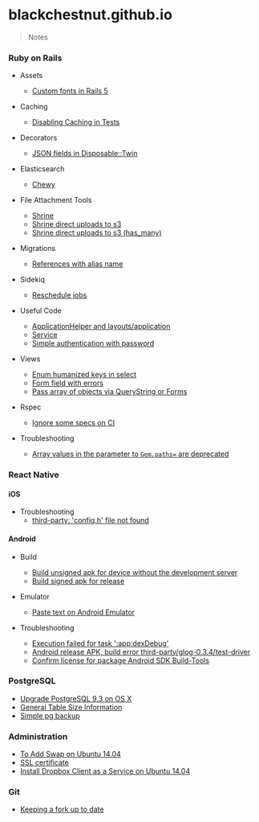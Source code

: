 # blackchestnut.github.io

> Notes

### Ruby on Rails
- Assets
  - [Custom fonts in Rails 5](https://github.com/blackchestnut/blackchestnut.github.io/issues/6)
  
- Caching
  - [Disabling Caching in Tests](https://github.com/blackchestnut/blackchestnut.github.io/issues/24)

- Decorators
  - [JSON fields in Disposable::Twin](https://github.com/blackchestnut/blackchestnut.github.io/issues/5)
  
- Elasticsearch
  - [Chewy](https://github.com/blackchestnut/blackchestnut.github.io/issues/23)

- File Attachment Tools
  - [Shrine](https://github.com/blackchestnut/blackchestnut.github.io/issues/1)
  - [Shrine direct uploads to s3](https://github.com/blackchestnut/blackchestnut.github.io/issues/8)
  - [Shrine direct uploads to s3 (has_many)](https://github.com/blackchestnut/blackchestnut.github.io/issues/19)

- Migrations
  - [References with alias name](https://github.com/blackchestnut/blackchestnut.github.io/issues/3)
  
- Sidekiq
  - [Reschedule jobs](https://github.com/blackchestnut/blackchestnut.github.io/issues/30)

- Useful Code
  - [ApplicationHelper and layouts/application](https://github.com/blackchestnut/blackchestnut.github.io/issues/9)
  - [Service](https://github.com/blackchestnut/blackchestnut.github.io/issues/2)
  - [Simple authentication with password](https://github.com/blackchestnut/blackchestnut.github.io/issues/11)
  
- Views
  - [Enum humanized keys in select](https://github.com/blackchestnut/blackchestnut.github.io/issues/7)
  - [Form field with errors](https://github.com/blackchestnut/blackchestnut.github.io/issues/11)
  - [Pass array of objects via QueryString or Forms](https://github.com/blackchestnut/blackchestnut.github.io/issues/15)

- Rspec
  - [Ignore some specs on CI](https://github.com/blackchestnut/blackchestnut.github.io/issues/31)
  
- Troubleshooting
  - [Array values in the parameter to `Gem.paths=` are deprecated](https://github.com/blackchestnut/blackchestnut.github.io/issues/27)

### React Native

#### iOS
  - Troubleshooting
    - [third-party: 'config.h' file not found](https://github.com/blackchestnut/blackchestnut.github.io/issues/28)

#### Android
- Build
  - [Build unsigned apk for device without the development server](https://github.com/blackchestnut/blackchestnut.github.io/issues/12)
  - [Build signed apk for release](https://github.com/blackchestnut/blackchestnut.github.io/issues/17)
  
- Emulator
  - [Paste text on Android Emulator](https://github.com/blackchestnut/blackchestnut.github.io/issues/18)

- Troubleshooting
  - [Execution failed for task ':app:dexDebug'](https://github.com/blackchestnut/blackchestnut.github.io/issues/13)
  - [Android release APK, build error third-party/glog-0.3.4/test-driver](https://github.com/blackchestnut/blackchestnut.github.io/issues/25)
  - [Confirm license for package Android SDK Build-Tools](https://github.com/blackchestnut/blackchestnut.github.io/issues/29)

### PostgreSQL

- [Upgrade PostgreSQL 9.3 on OS X](https://github.com/blackchestnut/blackchestnut.github.io/issues/4)
- [General Table Size Information](https://github.com/blackchestnut/blackchestnut.github.io/issues/14)
- [Simple pg backup](https://github.com/blackchestnut/blackchestnut.github.io/issues/26)

### Administration

- [To Add Swap on Ubuntu 14.04](https://github.com/blackchestnut/blackchestnut.github.io/issues/16)
- [SSL certificate](https://github.com/blackchestnut/blackchestnut.github.io/issues/21)
- [Install Dropbox Client as a Service on Ubuntu 14.04](https://github.com/blackchestnut/blackchestnut.github.io/issues/22)

### Git

- [Keeping a fork up to date](https://github.com/blackchestnut/blackchestnut.github.io/issues/20)
